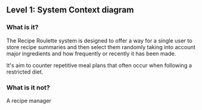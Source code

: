 ## Level 1: System Context diagram

### What is it?
The Recipe Roulette system is designed to offer a way for a single user to store recipe summaries and then select them randomly taking into account major ingredients and how frequently or recently it has been made.

It's aim to counter repetitive meal plans that often occur when following a restricted diet.

### What is it not?

A recipe manager
